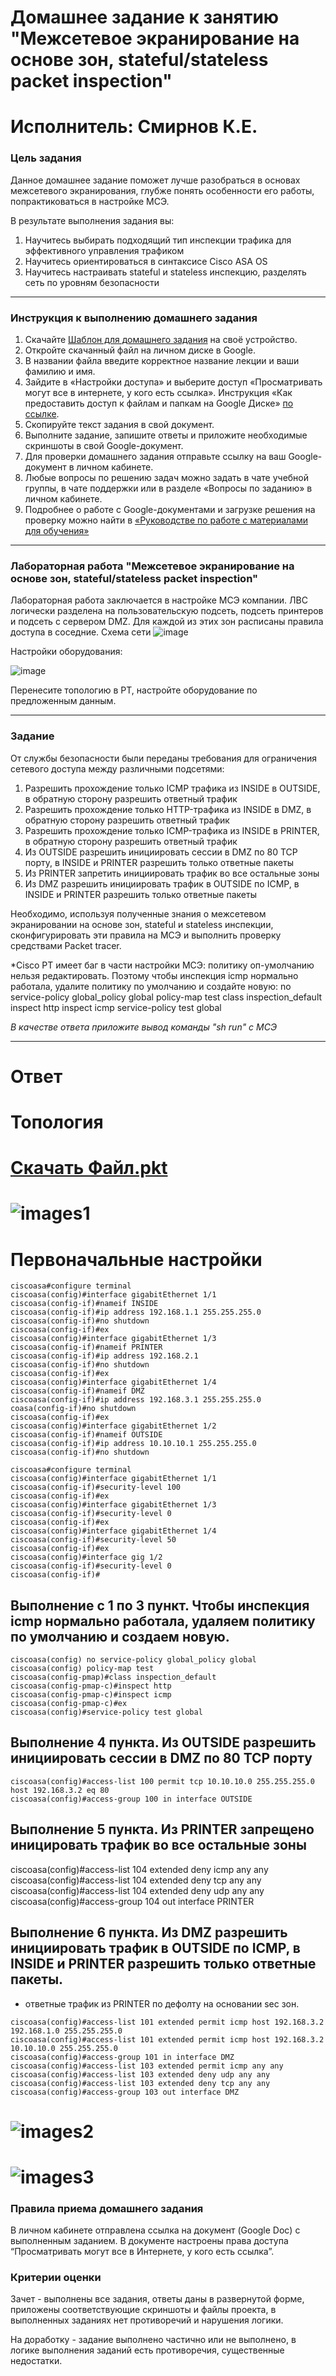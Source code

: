 # Домашнее задание к занятию "Межсетевое экранирование на основе зон, stateful/stateless packet inspection"
# Исполнитель: Смирнов К.Е. 
### Цель задания

Данное домашнее задание поможет лучше разобраться в основах межсетевого экранирования, глубже понять особенности его работы, попрактиковаться в настройке МСЭ.

В результате выполнения задания вы:
1) Научитесь выбирать подходящий тип инспекции трафика для эффективного управления трафиком
2) Научитесь ориентироваться в синтаксисе Cisco ASA OS
3) Научитесь настраивать stateful и stateless инспекцию, разделять сеть по уровням безопасности

------

### Инструкция к выполнению домашнего задания

1. Скачайте [Шаблон для домашнего задания](https://u.netology.ru/backend/uploads/lms/content_assets/file/281/%D0%A1%D0%94%D0%95%D0%9B%D0%90%D0%99%D0%A2%D0%95_%D0%9A%D0%9E%D0%9F%D0%98%D0%AE_-_%D0%A8%D0%B0%D0%B1%D0%BB%D0%BE%D0%BD_%D0%B4%D0%BB%D1%8F_%D0%B4%D0%BE%D0%BC%D0%B0%D1%88%D0%BD%D0%B5%D0%B3%D0%BE_%D0%B7%D0%B0%D0%B4%D0%B0%D0%BD%D0%B8%D1%8F_1.1._%D0%9D%D0%B0%D0%B7%D0%B2%D0%B0%D0%BD%D0%B8%D0%B5_%D0%BB%D0%B5%D0%BA%D1%86%D0%B8%D0%B8_-_%D0%A4%D0%B0%D0%BC%D0%B8%D0%BB%D0%B8%D1%8F_%D0%98%D0%BC%D1%8F.docx) на своё устройство.
2. Откройте скачанный файл на личном диске в Google.
3. В названии файла введите корректное название лекции и ваши фамилию и имя.
4. Зайдите в «Настройки доступа» и выберите доступ «Просматривать могут все в интернете, у кого есть ссылка». Инструкция «Как предоставить доступ к файлам и папкам на Google Диске» [по ссылке](https://support.google.com/docs/answer/2494822?hl=ru&co=GENIE.Platform%3DDesktop).
5. Скопируйте текст задания в свой документ.
6. Выполните задание, запишите ответы и приложите необходимые скриншоты в свой Google-документ.
7. Для проверки домашнего задания отправьте ссылку на ваш Google-документ в личном кабинете.
8. Любые вопросы по решению задач можно задать в чате учебной группы, в чате поддержки или в разделе «Вопросы по заданию» в личном кабинете.
9. Подробнее о работе с Google-документами и загрузке решения на проверку можно найти в [«Руководстве по работе с материалами для обучения»](https://l.netology.ru/instruktsiya-po-materialami-dlya-obucheniya)

---
### Лабораторная работа "Межсетевое экранирование на основе зон, stateful/stateless packet inspection"

Лабораторная работа заключается в настройке МСЭ компании. ЛВС логически разделена на пользовательскую подсеть, подсеть принтеров и подсеть с сервером DMZ. Для каждой из этих зон расписаны правила доступа в соседние.
Схема сети 
![image](https://user-images.githubusercontent.com/5977962/168447439-471d693b-2748-40a5-82c8-97f502243f19.png)


Настройки оборудования:

![image](https://user-images.githubusercontent.com/5977962/168447553-09a16892-4961-4f9f-ba0a-364fce364c5d.png)

Перенесите топологию в PT, настройте оборудование по предложенным данным. 

-----

### Задание 

От службы безопасности были переданы требования для ограничения сетевого доступа между различными подсетями:

1) Разрешить прохождение только ICMP трафика из INSIDE в OUTSIDE, в обратную сторону разрешить ответный трафик
2) Разрешить прохождение только HTTP-трафика из INSIDE в DMZ, в обратную сторону разрешить ответный трафик
3) Разрешить прохождение только ICMP-трафика из INSIDE в PRINTER, в обратную сторону разрешить ответный трафик
4) Из OUTSIDE разрешить инициировать сессии в DMZ по 80 TCP порту, в INSIDE и PRINTER разрешить только ответные пакеты
5) Из PRINTER запретить инициировать трафик во все остальные зоны
6) Из DMZ разрешить инициировать трафик в OUTSIDE по ICMP, в INSIDE и PRINTER  разрешить только ответные пакеты

Необходимо, используя полученные знания о межсетевом экранировании на основе зон, stateful и stateless инспекции, сконфигурировать эти правила на МСЭ и выполнить проверку средствами Packet tracer.

*Cisco PT имеет баг в части настройки МСЭ: политику оп-умолчанию нельзя редактировать. Поэтому чтобы инспекция icmp нормально работала, удалите политику по умолчанию и создайте новую:
no service-policy global_policy global
policy-map test
 class inspection_default
  inspect http 
  inspect icmp 
service-policy test global

*В качестве ответа приложите вывод команды "sh run" с МСЭ*

------
# Ответ

# Топология 

# [Скачать Файл.pkt](https://github.com/LokyRUS/homework-NTW-28-2-/blob/nevidimka/zadanie-novoe.pkt)

# ![images1](https://github.com/LokyRUS/homework-NTW-28-2-/blob/nevidimka/images/1.PNG)

# Первоначальные настройки
```
ciscoasa#configure terminal 
ciscoasa(config)#interface gigabitEthernet 1/1
ciscoasa(config-if)#nameif INSIDE
ciscoasa(config-if)#ip address 192.168.1.1 255.255.255.0
ciscoasa(config-if)#no shutdown 
ciscoasa(config-if)#ex
ciscoasa(config)#interface gigabitEthernet 1/3
ciscoasa(config-if)#nameif PRINTER
ciscoasa(config-if)#ip address 192.168.2.1
ciscoasa(config-if)#no shutdown 
ciscoasa(config-if)#ex
ciscoasa(config)#interface gigabitEthernet 1/4
ciscoasa(config-if)#nameif DMZ
ciscoasa(config-if)#ip address 192.168.3.1 255.255.255.0
coasa(config-if)#no shutdown 
ciscoasa(config-if)#ex
ciscoasa(config)#interface gigabitEthernet 1/2
ciscoasa(config-if)#nameif OUTSIDE
ciscoasa(config-if)#ip address 10.10.10.1 255.255.255.0
ciscoasa(config-if)#no shutdown 
```
```
ciscoasa#configure terminal 
ciscoasa(config)#interface gigabitEthernet 1/1
ciscoasa(config-if)#security-level 100
ciscoasa(config-if)#ex
ciscoasa(config)#interface gigabitEthernet 1/3
ciscoasa(config-if)#security-level 0
ciscoasa(config-if)#ex
ciscoasa(config)#interface gigabitEthernet 1/4
ciscoasa(config-if)#security-level 50
ciscoasa(config-if)#ex
ciscoasa(config)#interface gig 1/2
ciscoasa(config-if)#security-level 0
ciscoasa(config-if)#

```
## Выполнение с 1 по 3 пункт. Чтобы инспекция icmp нормально работала, удаляем политику по умолчанию и создаем новую.

```
ciscoasa(config) no service-policy global_policy global 
ciscoasa(config) policy-map test 
ciscoasa(config-pmap)#class inspection_default
ciscoasa(config-pmap-c)#inspect http 
ciscoasa(config-pmap-c)#inspect icmp 
ciscoasa(config-pmap-c)#ex
ciscoasa(config)#service-policy test global
```
## Выполнение 4 пункта. Из OUTSIDE разрешить инициировать сессии в DMZ по 80 TCP порту  
```
ciscoasa(config)#access-list 100 permit tcp 10.10.10.0 255.255.255.0 host 192.168.3.2 eq 80
ciscoasa(config)#access-group 100 in interface OUTSIDE
```

## Выполнение 5 пункта. Из PRINTER запрещено иницировать трафик во все остальные зоны
ciscoasa(config)#access-list 104 extended deny icmp any any
ciscoasa(config)#access-list 104 extended deny tcp any any
ciscoasa(config)#access-list 104 extended deny udp any any
ciscoasa(config)#access-group 104 out interface PRINTER


## Выполнение 6 пункта. Из DMZ разрешить инициировать трафик в OUTSIDE по ICMP, в INSIDE и PRINTER разрешить только ответные пакеты.

- ответные трафик из PRINTER по дефолту на основании sec зон. 
```
ciscoasa(config)#access-list 101 extended permit icmp host 192.168.3.2 192.168.1.0 255.255.255.0
ciscoasa(config)#access-list 101 extended permit icmp host 192.168.3.2 10.10.10.0 255.255.255.0
ciscoasa(config)#access-group 101 in interface DMZ
ciscoasa(config)#access-list 103 extended permit icmp any any
ciscoasa(config)#access-list 103 extended deny udp any any
ciscoasa(config)#access-list 103 extended deny tcp any any
ciscoasa(config)#access-group 103 out interface DMZ

```
# ![images2](https://github.com/LokyRUS/homework-NTW-28-2-/blob/nevidimka/images/2.PNG)
# ![images3](https://github.com/LokyRUS/homework-NTW-28-2-/blob/nevidimka/images/3-1.PNG)

### Правила приема домашнего задания

В личном кабинете отправлена ссылка на документ (Google Doc) с выполненным заданием. В документе настроены права доступа “Просматривать могут все в Интернете, у кого есть ссылка”.

### Критерии оценки

Зачет - выполнены все задания, ответы даны в развернутой форме, приложены соответствующие скриншоты и файлы проекта, в выполненных заданиях нет противоречий и нарушения логики.

На доработку - задание выполнено частично или не выполнено, в логике выполнения заданий есть противоречия, существенные недостатки.
